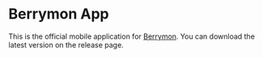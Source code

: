 # Berrymon App

This is the official mobile application for [Berrymon](https://github.com/maxkreja/berrymon). You can download the latest version on the release page.
